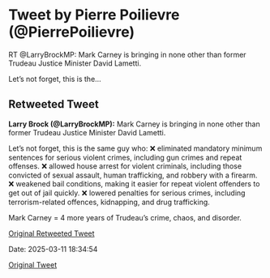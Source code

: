 # Tweet by Pierre Poilievre (@PierrePoilievre)

RT @LarryBrockMP: Mark Carney is bringing in none other than former Trudeau Justice Minister David Lametti. 

Let’s not forget, this is the…

## Retweeted Tweet

**Larry Brock (@LarryBrockMP):** Mark Carney is bringing in none other than former Trudeau Justice Minister David Lametti. 

Let’s not forget, this is the same guy who:
❌ eliminated mandatory minimum sentences for serious violent crimes, including gun crimes and repeat offenses.
❌ allowed house arrest for violent criminals, including those convicted of sexual assault, human trafficking, and robbery with a firearm.
❌ weakened bail conditions, making it easier for repeat violent offenders to get out of jail quickly.
❌ lowered penalties for serious crimes, including terrorism-related offences, kidnapping, and drug trafficking.

Mark Carney = 4 more years of Trudeau’s crime, chaos, and disorder.

[Original Retweeted Tweet](https://x.com/LarryBrockMP/status/1899470767235985459)

Date: 2025-03-11 18:34:54

[Original Tweet](https://x.com/PierrePoilievre/status/1899529481162792961)
